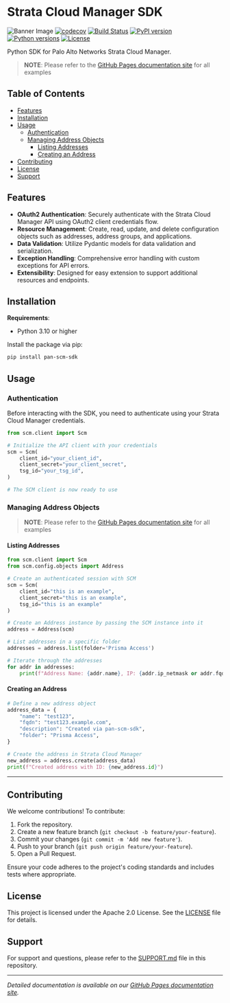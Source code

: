 # Strata Cloud Manager SDK

![Banner Image](https://raw.githubusercontent.com/cdot65/pan-scm-sdk/main/docs/images/logo.svg)
[![codecov](https://codecov.io/github/cdot65/scm-config-clone/graph/badge.svg?token=V8RCE3R7LS)](https://codecov.io/github/cdot65/scm-config-clone)
[![Build Status](https://github.com/cdot65/pan-scm-sdk/actions/workflows/ci.yml/badge.svg)](https://github.com/cdot65/pan-scm-sdk/actions/workflows/ci.yml)
[![PyPI version](https://badge.fury.io/py/pan-scm-sdk.svg)](https://badge.fury.io/py/pan-scm-sdk)
[![Python versions](https://img.shields.io/pypi/pyversions/pan-scm-sdk.svg)](https://pypi.org/project/pan-scm-sdk/)
[![License](https://img.shields.io/github/license/cdot65/pan-scm-sdk.svg)](https://github.com/cdot65/pan-scm-sdk/blob/main/LICENSE)

Python SDK for Palo Alto Networks Strata Cloud Manager.

> **NOTE**: Please refer to the [GitHub Pages documentation site](https://cdot65.github.io/pan-scm-sdk/) for all
> examples

## Table of Contents

- [Features](#features)
- [Installation](#installation)
- [Usage](#usage)
    - [Authentication](#authentication)
    - [Managing Address Objects](#managing-address-objects)
        - [Listing Addresses](#listing-addresses)
        - [Creating an Address](#creating-an-address)
- [Contributing](#contributing)
- [License](#license)
- [Support](#support)

## Features

- **OAuth2 Authentication**: Securely authenticate with the Strata Cloud Manager API using OAuth2 client credentials
  flow.
- **Resource Management**: Create, read, update, and delete configuration objects such as addresses, address groups, and
  applications.
- **Data Validation**: Utilize Pydantic models for data validation and serialization.
- **Exception Handling**: Comprehensive error handling with custom exceptions for API errors.
- **Extensibility**: Designed for easy extension to support additional resources and endpoints.

## Installation

**Requirements**:

- Python 3.10 or higher

Install the package via pip:

```bash
pip install pan-scm-sdk
```

## Usage

### Authentication

Before interacting with the SDK, you need to authenticate using your Strata Cloud Manager credentials.

```python
from scm.client import Scm

# Initialize the API client with your credentials
scm = Scm(
    client_id="your_client_id",
    client_secret="your_client_secret",
    tsg_id="your_tsg_id",
)

# The SCM client is now ready to use
```

### Managing Address Objects

> **NOTE**: Please refer to the [GitHub Pages documentation site](https://cdot65.github.io/pan-scm-sdk/) for all
> examples

#### Listing Addresses

```python
from scm.client import Scm
from scm.config.objects import Address

# Create an authenticated session with SCM
scm = Scm(
    client_id="this is an example",
    client_secret="this is an example",
    tsg_id="this is an example"
)

# Create an Address instance by passing the SCM instance into it
address = Address(scm)

# List addresses in a specific folder
addresses = address.list(folder='Prisma Access')

# Iterate through the addresses
for addr in addresses:
    print(f"Address Name: {addr.name}, IP: {addr.ip_netmask or addr.fqdn}")
```

#### Creating an Address

```python
# Define a new address object
address_data = {
    "name": "test123",
    "fqdn": "test123.example.com",
    "description": "Created via pan-scm-sdk",
    "folder": "Prisma Access",
}

# Create the address in Strata Cloud Manager
new_address = address.create(address_data)
print(f"Created address with ID: {new_address.id}")
```

---

## Contributing

We welcome contributions! To contribute:

1. Fork the repository.
2. Create a new feature branch (`git checkout -b feature/your-feature`).
3. Commit your changes (`git commit -m 'Add new feature'`).
4. Push to your branch (`git push origin feature/your-feature`).
5. Open a Pull Request.

Ensure your code adheres to the project's coding standards and includes tests where appropriate.

## License

This project is licensed under the Apache 2.0 License. See the [LICENSE](./LICENSE) file for details.

## Support

For support and questions, please refer to the [SUPPORT.md](./SUPPORT.md) file in this repository.

---

*Detailed documentation is available on our [GitHub Pages documentation site](https://cdot65.github.io/pan-scm-sdk/).*